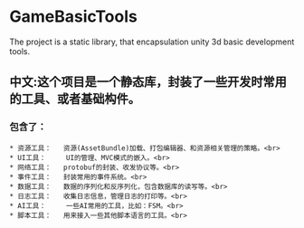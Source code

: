 # GameBasicTools
The project is a static library, that encapsulation unity 3d basic development tools. 

## 中文:这个项目是一个静态库，封装了一些开发时常用的工具、或者基础构件。<br>
### 包含了：<br>
    * 资源工具：   资源(AssetBundle)加载、打包编辑器、和资源相关管理的策略。<br>
    * UI工具：     UI的管理、MVC模式的嵌入。<br>
    * 网络工具：   protobuf的封装、收发协议等。<br>
    * 事件工具：   封装常用的事件系统。<br>
    * 数据工具：   数据的序列化和反序列化，包含数据库的读写等。<br>
    * 日志工具：   收集日志信息，管理日志的打印等。<br>
    * AI工具：     一些AI常用的工具，比如：FSM。<br>
    * 脚本工具：   用来接入一些其他脚本语言的工具。<br>
